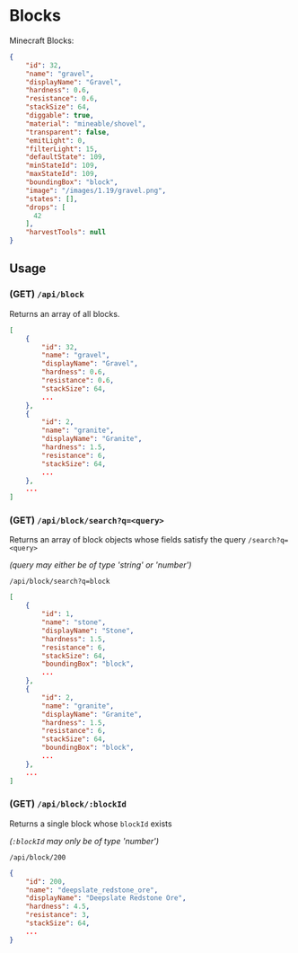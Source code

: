 # Blocks

Minecraft Blocks:

```json
{
    "id": 32,
    "name": "gravel",
    "displayName": "Gravel",
    "hardness": 0.6,
    "resistance": 0.6,
    "stackSize": 64,
    "diggable": true,
    "material": "mineable/shovel",
    "transparent": false,
    "emitLight": 0,
    "filterLight": 15,
    "defaultState": 109,
    "minStateId": 109,
    "maxStateId": 109,
    "boundingBox": "block",
    "image": "/images/1.19/gravel.png",
    "states": [],
    "drops": [
      42
    ],
    "harvestTools": null
}
```

## Usage

### (GET) **`/api/block`**

Returns an array of all blocks.

```json
[
    {
        "id": 32,
        "name": "gravel",
        "displayName": "Gravel",
        "hardness": 0.6,
        "resistance": 0.6,
        "stackSize": 64,
        ...
    },
    {
        "id": 2,
        "name": "granite",
        "displayName": "Granite",
        "hardness": 1.5,
        "resistance": 6,
        "stackSize": 64,
        ...
    },
    ...
]
```

### (GET) **`/api/block/search?q=<query>`**

Returns an array of block objects whose fields satisfy the query `/search?q=<query>`

_(query may either be of type 'string' or 'number')_

`/api/block/search?q=block`

```json
[
    {
        "id": 1,
        "name": "stone",
        "displayName": "Stone",
        "hardness": 1.5,
        "resistance": 6,
        "stackSize": 64,
        "boundingBox": "block",
        ...
    },
    {
        "id": 2,
        "name": "granite",
        "displayName": "Granite",
        "hardness": 1.5,
        "resistance": 6,
        "stackSize": 64,
        "boundingBox": "block",
        ...
    },
    ...
]
```

### (GET) **`/api/block/:blockId`**

Returns a single block whose `blockId` exists

_(`:blockId` may only be of type 'number')_

`/api/block/200`

```json
{
    "id": 200,
    "name": "deepslate_redstone_ore",
    "displayName": "Deepslate Redstone Ore",
    "hardness": 4.5,
    "resistance": 3,
    "stackSize": 64,
    ...
}
```
